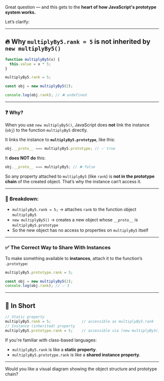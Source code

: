 Great question — and this gets to the **heart of how JavaScript's prototype system works.**

Let’s clarify:

---

## 🔥 Why `multiplyBy5.rank = 5` is **not inherited** by `new multiplyBy5()`

```js
function multiplyBy5(x) {
  this.value = x * 5;
}

multiplyBy5.rank = 5;

const obj = new multiplyBy5(2);

console.log(obj.rank); // ❌ undefined
```

---

### ❓ Why?

When you use `new multiplyBy5()`, JavaScript does **not** link the instance (`obj`) to the function `multiplyBy5` directly.

It links the instance to **`multiplyBy5.prototype`**, like this:

```js
obj.__proto__ === multiplyBy5.prototype; // ✅ true
```

It **does NOT do** this:

```js
obj.__proto__ === multiplyBy5; // ❌ false
```

So any property attached to `multiplyBy5` (like `rank`) is **not in the prototype chain** of the created object. That’s why the instance can’t access it.

---

### 🧠 Breakdown:

* `multiplyBy5.rank = 5;` → attaches `rank` to the function object `multiplyBy5`
* `new multiplyBy5()` → creates a new object whose `__proto__` is `multiplyBy5.prototype`
* So the new object has no access to properties on `multiplyBy5` itself

---

### ✅ The Correct Way to Share With Instances

To make something available to **instances**, attach it to the function’s `.prototype`:

```js
multiplyBy5.prototype.rank = 5;

const obj = new multiplyBy5(2);
console.log(obj.rank); // ✅ 5
```

---

## 📝 In Short

```js
// Static property
multiplyBy5.rank = 5;              // accessible as multiplyBy5.rank
// Instance (inherited) property
multiplyBy5.prototype.rank = 5;    // accessible via (new multiplyBy5()).rank
```

If you're familiar with class-based languages:

* `multiplyBy5.rank` is like a **static property**.
* `multiplyBy5.prototype.rank` is like a **shared instance property**.

---

Would you like a visual diagram showing the object structure and prototype chain?

